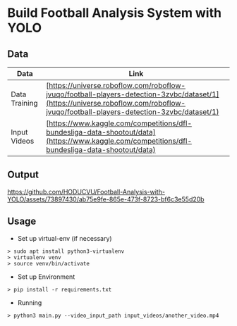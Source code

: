# Build Football Analysis System with YOLO
## Data 
| Data | Link 
|---|--|
| Data Training | [https://universe.roboflow.com/roboflow-jvuqo/football-players-detection-3zvbc/dataset/1](https://universe.roboflow.com/roboflow-jvuqo/football-players-detection-3zvbc/dataset/1) |
| Input Videos | [https://www.kaggle.com/competitions/dfl-bundesliga-data-shootout/data](https://www.kaggle.com/competitions/dfl-bundesliga-data-shootout/data)|
## Output
https://github.com/HODUCVU/Football-Analysis-with-YOLO/assets/73897430/ab75e9fe-865e-473f-8723-bf6c3e55d20b

## Usage
* Set up virtual-env (if necessary)
```
> sudo apt install python3-virtualenv
> virtualenv venv
> source venv/bin/activate

```
* Set up Environment
```
> pip install -r requirements.txt
```
* Running
```
> python3 main.py --video_input_path input_videos/another_video.mp4
```
